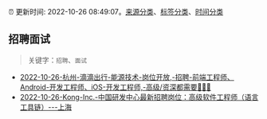 :alarm_clock: 更新时间: 2022-10-26 08:49:07。[来源分类](../README.md)、[标签分类](../TAGS.md)、[时间分类](../TIMELINE.md)

## 招聘面试


> 关键字：`招聘`、`面试`



- [2022-10-26-杭州-滴滴出行-能源技术-岗位开放,-招聘-前端工程师、Android-开发工程师、iOS-开发工程师,-高级/资深都需要🎉🎉🎉](https://www.v2ex.com/t/890082) 
- [2022-10-26-Kong-Inc.-中国研发中心最新招聘岗位：高级软件工程师（语言工具链）---上海](https://www.v2ex.com/t/890066) 